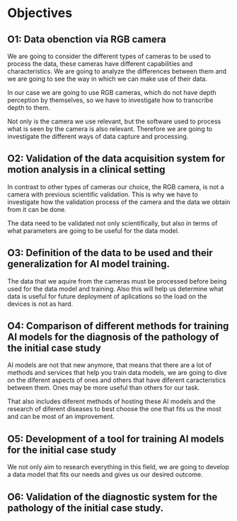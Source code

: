 # Objectives

## O1: Data obenction via RGB camera

We are going to consider the different types of cameras to be used to process the data, these cameras have different capabilities and characteristics. We are going to analyze the differences between them and we are going to see the way in which we can make use of their data.

In our case we are going to use RGB cameras, which do not have depth perception by themselves, so we have to investigate how to transcribe depth to them.

Not only is the camera we use relevant, but the software used to process what is seen by the camera is also relevant. Therefore we are going to investigate the different ways of data capture and processing.

## O2: Validation of the data acquisition system for motion analysis in a clinical setting

In contrast to other types of cameras our choice, the RGB camera, is not a camera with previous scientific validation. This is why we have to investigate how the validation process of the camera and the data we obtain from it can be done.

The data need to be validated not only scientifically, but also in terms of what parameters are going to be useful for the data model.

## O3: Definition of the data to be used and their generalization for AI model training.

The data that we aquire from the cameras must be processed before being used for the data model and training. Also this will help us determine what data is useful for future deployment of aplications so the load on the devices is not as hard.

## O4: Comparison of different methods for training AI models for the diagnosis of the pathology of the initial case study

AI models are not that new anymore, that means that there are a lot of methods and services that help you train data models, we are going to dive on the diferent aspects of ones and others that have diferent caracteristics between them. Ones may be more useful than others for our task.

That also includes diferent methods of hosting these AI models and the research of diferent diseases to best choose the one that fits us the most and can be most of an improvement.

## O5: Development of a tool for training AI models for the initial case study

We not only aim to research everything in this field, we are going to develop a data model that fits our needs and gives us our desired outcome.

## O6: Validation of the diagnostic system for the pathology of the initial case study.


